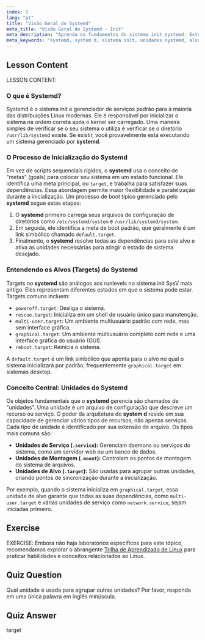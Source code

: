 ```yaml
---
index: 5
lang: "pt"
title: "Visão Geral do Systemd"
meta_title: "Visão Geral do Systemd - Init"
meta_description: "Aprenda os fundamentos do sistema init systemd. Este guia aborda como o systemd (ou system d) usa unidades e alvos para gerenciar o processo de boot e os serviços do sistema Linux. Entenda os conceitos centrais do padrão moderno para inicialização Linux."
meta_keywords: "systemd, system d, sistema init, unidades systemd, alvos systemd, processo boot linux, serviços linux, gerenciamento sistema, iniciante, tutorial"
---
```


## Lesson Content

LESSON CONTENT:

### O que é Systemd?

Systemd é o sistema init e gerenciador de serviços padrão para a maioria das distribuições Linux modernas. Ele é responsável por inicializar o sistema na ordem correta após o kernel ser carregado. Uma maneira simples de verificar se o seu sistema o utiliza é verificar se o diretório `/usr/lib/systemd` existe. Se existir, você provavelmente está executando um sistema gerenciado por **systemd**.

### O Processo de Inicialização do Systemd

Em vez de scripts sequenciais rígidos, o **systemd** usa o conceito de "metas" (goals) para colocar seu sistema em um estado funcional. Ele identifica uma meta principal, ou `target`, e trabalha para satisfazer suas dependências. Essa abordagem permite maior flexibilidade e paralelização durante a inicialização. Um processo de boot típico gerenciado pelo **systemd** segue estas etapas:

1. O **systemd** primeiro carrega seus arquivos de configuração de diretórios como `/etc/systemd/system` e `/usr/lib/systemd/system`.
2. Em seguida, ele identifica a meta de boot padrão, que geralmente é um link simbólico chamado `default.target`.
3. Finalmente, o **systemd** resolve todas as dependências para este alvo e ativa as unidades necessárias para atingir o estado de sistema desejado.

### Entendendo os Alvos (Targets) do Systemd

Targets no **systemd** são análogos aos runlevels no sistema init SysV mais antigo. Eles representam diferentes estados em que o sistema pode estar. Targets comuns incluem:

- `poweroff.target`: Desliga o sistema.
- `rescue.target`: Inicializa em um shell de usuário único para manutenção.
- `multi-user.target`: Um ambiente multiusuário padrão com rede, mas sem interface gráfica.
- `graphical.target`: Um ambiente multiusuário completo com rede e uma interface gráfica do usuário (GUI).
- `reboot.target`: Reinicia o sistema.

A `default.target` é um link simbólico que aponta para o alvo no qual o sistema inicializará por padrão, frequentemente `graphical.target` em sistemas desktop.

### Conceito Central: Unidades do Systemd

Os objetos fundamentais que o **systemd** gerencia são chamados de "unidades". Uma unidade é um arquivo de configuração que descreve um recurso ou serviço. O poder da arquitetura do **system d** reside em sua capacidade de gerenciar vários tipos de recursos, não apenas serviços. Cada tipo de unidade é identificado por sua extensão de arquivo. Os tipos mais comuns são:

- **Unidades de Serviço (`.service`):** Gerenciam daemons ou serviços do sistema, como um servidor web ou um banco de dados.
- **Unidades de Montagem (`.mount`):** Controlam os pontos de montagem do sistema de arquivos.
- **Unidades de Alvo (`.target`):** São usadas para agrupar outras unidades, criando pontos de sincronização durante a inicialização.

Por exemplo, quando o sistema inicializa em `graphical.target`, essa unidade de alvo garante que todas as suas dependências, como `multi-user.target` e várias unidades de serviço como `network.service`, sejam iniciadas primeiro.

## Exercise

EXERCISE:
Embora não haja laboratórios específicos para este tópico, recomendamos explorar o abrangente [Trilha de Aprendizado de Linux](https://labex.io/pt/learn/linux) para praticar habilidades e conceitos relacionados ao Linux.

## Quiz Question

Qual unidade é usada para agrupar outras unidades? Por favor, responda em uma única palavra em inglês minúscula.

## Quiz Answer

target

